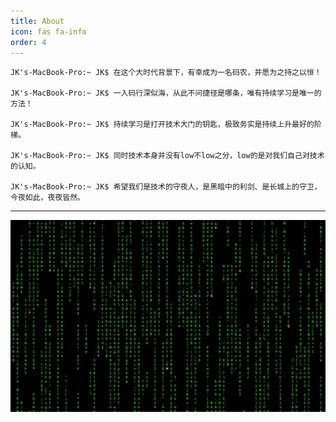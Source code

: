 ```yaml
---
title: About
icon: fas fa-info
order: 4
---
```


    JK's-MacBook-Pro:~ JK$ 在这个大时代背景下，有幸成为一名码农，并愿为之持之以恒！

    JK's-MacBook-Pro:~ JK$ 一入码行深似海，从此不问捷径是哪条，唯有持续学习是唯一的方法！

    JK's-MacBook-Pro:~ JK$ 持续学习是打开技术大门的钥匙，极致务实是持续上升最好的阶梯。

    JK's-MacBook-Pro:~ JK$ 同时技术本身并没有low不low之分，low的是对我们自己对技术的认知。

    JK's-MacBook-Pro:~ JK$ 希望我们是技术的守夜人，是黑暗中的利剑、是长城上的守卫，今夜如此，夜夜皆然。

***

![code](/assets/img/public/code.png "code")
